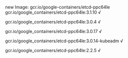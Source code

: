 new Image: gcr.io/google-containers/etcd-ppc64le
gcr.io/google_containers/etcd-ppc64le:3.1.10 √

gcr.io/google_containers/etcd-ppc64le:3.0.4 √

gcr.io/google_containers/etcd-ppc64le:3.0.17 √

gcr.io/google_containers/etcd-ppc64le:3.0.14-kubeadm √

gcr.io/google_containers/etcd-ppc64le:2.2.5 √

